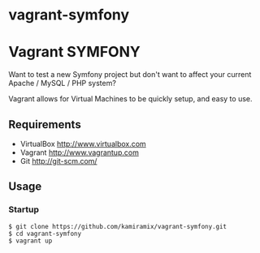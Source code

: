# vagrant-symfony
Vagrant SYMFONY
============

Want to test a new Symfony project but don't want to affect your current Apache / MySQL / PHP system?

Vagrant allows for Virtual Machines to be quickly setup, and easy to use.

Requirements
------------
* VirtualBox <http://www.virtualbox.com>
* Vagrant <http://www.vagrantup.com>
* Git <http://git-scm.com/>

Usage
-----

### Startup
	$ git clone https://github.com/kamiramix/vagrant-symfony.git
	$ cd vagrant-symfony
	$ vagrant up
